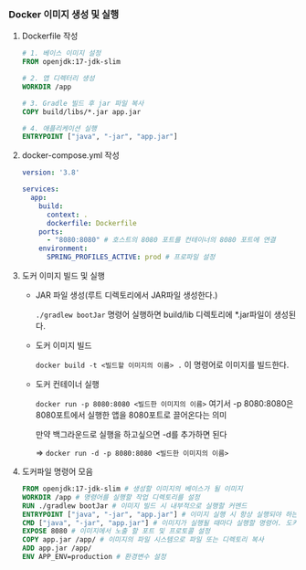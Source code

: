 ### Docker 이미지 생성 및 실행

1. Dockerfile 작성

   ```dockerfile
   # 1. 베이스 이미지 설정
   FROM openjdk:17-jdk-slim
   
   # 2. 앱 디렉터리 생성
   WORKDIR /app
   
   # 3. Gradle 빌드 후 jar 파일 복사
   COPY build/libs/*.jar app.jar
   
   # 4. 애플리케이션 실행
   ENTRYPOINT ["java", "-jar", "app.jar"]
   
   ```

2. docker-compose.yml 작성

   ```yaml
   version: '3.8'
   
   services:
     app:
       build:
         context: .
         dockerfile: Dockerfile
       ports:
         - "8080:8080" # 호스트의 8080 포트를 컨테이너의 8080 포트에 연결
       environment:
         SPRING_PROFILES_ACTIVE: prod # 프로파일 설정
   ```

3. 도커 이미지 빌드 및 실행

   - JAR 파일 생성(루트 디렉토리에서 JAR파일 생성한다.)

     `./gradlew bootJar` 명령어 실행하면 build/lib 디렉토리에 *.jar파일이 생성된다.

   - 도커 이미지 빌드

     `docker build -t <빌드할 이미지의 이름> .` 이 명령어로 이미지를 빌드한다.

   - 도커 컨테이너 실행

     `docker run -p 8080:8080 <빌드한 이미지의 이름>` 여기서 -p 8080:8080은 8080포트에서 실행한 앱을 8080포트로 끌어온다는 의미

     만약 백그라운드로 실행을 하고싶으면 -d를 추가하면 된다

     => `docker run -d -p 8080:8080 <빌드한 이미지의 이름>`

4. 도커파일 명령어 모음

   ```dockerfile
   FROM openjdk:17-jdk-slim # 생성할 이미지의 베이스가 될 이미지
   WORKDIR /app # 명령어를 실행할 작업 디렉토리를 설정
   RUN ./gradlew bootJar # 이미지 빌드 시 내부적으로 실행할 커멘드
   ENTRYPOINT ["java", "-jar", "app.jar"] # 이미지 실행 시 항상 실행되야 하는 커멘드 설정
   CMD ["java", "-jar", "app.jar"] # 이미지가 실행될 때마다 실행할 명령어. 도커파일 내에서 한 번만 사용할 수 있다.
   EXPOSE 8080 # 이미지에서 노출 할 포트 및 프로토콜 설정
   COPY app.jar /app/ # 이미지의 파일 시스템으로 파일 또는 디렉토리 복사
   ADD app.jar /app/
   ENV APP_ENV=production # 환경변수 설정
   ```

   